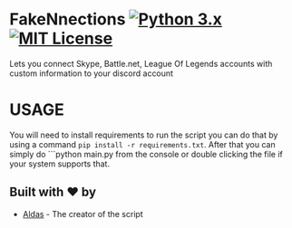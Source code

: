 # FakeNnections [![Python 3.x](https://img.shields.io/badge/PYTHON-3.X-blueviolet?style=for-the-badge)](http://www.python.org/download/) [![MIT License](https://img.shields.io/badge/LICENSE-MIT-brightgreen?style=for-the-badge)](https://github.com/AXDZ/FakeNnections/blob/master/LICENSE)
Lets you connect Skype, Battle.net, League Of Legends accounts with custom information to your discord account

# USAGE
You will need to install requirements to run the script you can do that by using a command ```pip install -r requirements.txt```. After that you can simply do ```python main.py from the console or double clicking the file if your system supports that.

## Built with ❤️ by

* [Aldas](https://github.com/AXDZ) - The creator of the script
